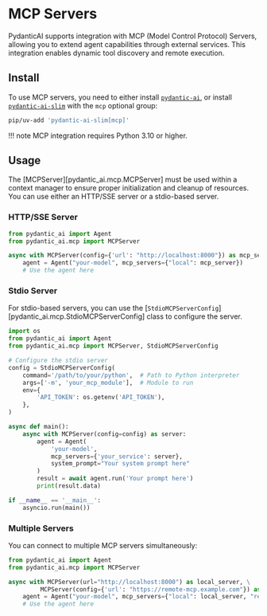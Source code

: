 # MCP Servers

PydanticAI supports integration with MCP (Model Control Protocol) Servers, allowing you to extend agent capabilities
through external services. This integration enables dynamic tool discovery and remote execution.

## Install

To use MCP servers, you need to either install [`pydantic-ai`](install.md), or install
[`pydantic-ai-slim`](install.md#slim-install) with the `mcp` optional group:

```bash
pip/uv-add 'pydantic-ai-slim[mcp]'
```

!!! note
    MCP integration requires Python 3.10 or higher.

## Usage

The [MCPServer][pydantic_ai.mcp.MCPServer] must be used within a context manager to ensure proper initialization and cleanup of
resources. You can use either an HTTP/SSE server or a stdio-based server.

### HTTP/SSE Server

```python {title="basic_mcp_setup.py"}
from pydantic_ai import Agent
from pydantic_ai.mcp import MCPServer

async with MCPServer(config={'url': "http://localhost:8000"}) as mcp_server:
    agent = Agent("your-model", mcp_servers={"local": mcp_server})
    # Use the agent here
```

### Stdio Server

For stdio-based servers, you can use the [`StdioMCPServerConfig`][pydantic_ai.mcp.StdioMCPServerConfig] class to configure the server.

```python {title="stdio_mcp_setup.py"}
import os
from pydantic_ai import Agent
from pydantic_ai.mcp import MCPServer, StdioMCPServerConfig

# Configure the stdio server
config = StdioMCPServerConfig(
    command='/path/to/your/python',  # Path to Python interpreter
    args=['-m', 'your_mcp_module'],  # Module to run
    env={
        'API_TOKEN': os.getenv('API_TOKEN'),
    },
)

async def main():
    async with MCPServer(config=config) as server:
        agent = Agent(
            'your-model',
            mcp_servers={'your_service': server},
            system_prompt="Your system prompt here"
        )
        result = await agent.run('Your prompt here')
        print(result.data)

if __name__ == '__main__':
    asyncio.run(main())
```

### Multiple Servers

You can connect to multiple MCP servers simultaneously:

```python {title="multiple_mcp_servers.py"}
from pydantic_ai import Agent
from pydantic_ai.mcp import MCPServer

async with MCPServer(url="http://localhost:8000") as local_server, \
         MCPServer(config={'url': "https://remote-mcp.example.com"}) as remote_server:
    agent = Agent("your-model", mcp_servers={"local": local_server, "remote": remote_server})
    # Use the agent here
```
